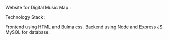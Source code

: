 Website for Digital Music Map :

Technology Stack : 

Frontend using HTML and Bulma css.
Backend using Node and Express JS.
MySQL for database. 
